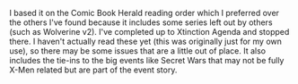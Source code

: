 I based it on the Comic Book Herald reading order which I preferred over the others I've found because it includes some series left out by others (such as Wolverine v2). I've completed up to Xtinction Agenda and stopped there. I haven't actually read these yet (this was originally just for my own use), so there may be some issues that are a little out of place. It also includes the tie-ins to the big events like Secret Wars that may not be fully X-Men related but are part of the event story.
